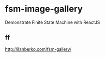# fsm-image-gallery
Demonstrate Finite State Machine with ReactJS

## ff

http://ilanberko.com/fsm-gallery/

